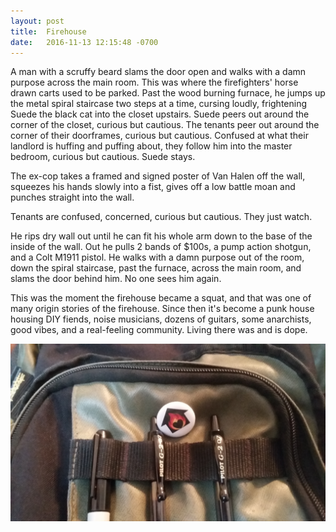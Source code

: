 ```yaml
---
layout: post
title:  Firehouse
date:   2016-11-13 12:15:48 -0700
---
```



A man with a scruffy beard slams the door open and walks with a damn purpose
across the main room. This was where the firefighters' horse drawn carts used to be
parked. Past the wood burning furnace, he jumps up the metal spiral staircase two
steps at a time, cursing loudly, frightening Suede the black cat into the
closet upstairs. Suede peers out around the corner of the closet, curious but cautious. The
tenants peer out around the corner of their doorframes, curious but cautious.
Confused at what their landlord is huffing and puffing about, they follow him
into the master bedroom, curious but cautious. Suede stays.

The ex-cop takes a framed and signed poster of Van Halen off the wall, squeezes
his hands slowly into a fist, gives off a low battle moan and punches straight
into the wall.

Tenants are confused, concerned, curious but cautious. They just watch.

He rips dry wall out until he can fit his whole arm down to the base of the
inside of the wall. Out he pulls 2 bands of $100s, a pump action shotgun, and
a Colt M1911 pistol. He walks with a damn purpose out of the room, down the
spiral staircase, past the furnace, across the main room, and slams the door
behind him. No one sees him again.

This was the moment the firehouse became a squat, and that was one of many origin
stories of the firehouse. Since then it's become a punk house housing DIY
fiends, noise musicians, dozens of guitars, some anarchists, good vibes, and
a real-feeling community. Living there was and is dope.

![Firehouse button](/img/firehouse.jpg)

